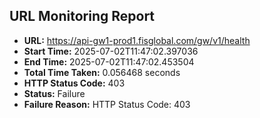 ## URL Monitoring Report

- **URL:** https://api-gw1-prod1.fisglobal.com/gw/v1/health
- **Start Time:** 2025-07-02T11:47:02.397036
- **End Time:** 2025-07-02T11:47:02.453504
- **Total Time Taken:** 0.056468 seconds
- **HTTP Status Code:** 403
- **Status:** Failure
- **Failure Reason:** HTTP Status Code: 403
